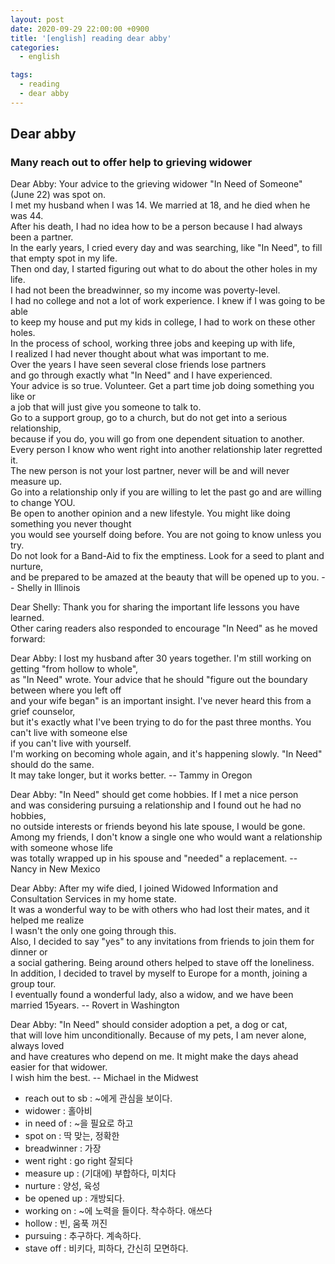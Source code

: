 ```yaml
---
layout: post
date: 2020-09-29 22:00:00 +0900
title: '[english] reading dear abby'
categories:
  - english

tags:
  - reading
  - dear abby
---
```


## Dear abby

### Many reach out to offer help to grieving widower

Dear Abby: Your advice to the grieving widower "In Need of Someone"(June 22) was spot on.  
I met my husband when I was 14. We married at 18, and he died when he was 44.  
After his death, I had no idea how to be a person because I had always been a partner.  
In the early years, I cried every day and was searching, like "In Need", to fill that empty spot in my life.  
Then ond day, I started figuring out what to do about the other holes in my life.  
I had not been the breadwinner, so my income was poverty-level.  
I had no college and not a lot of work experience. I knew if I was going to be able  
to keep my house and put my kids in college, I had to work on these other holes.  
In the process of school, working three jobs and keeping up with life,  
I realized I had never thought about what was important to me.  
Over the years I have seen several close friends lose partners  
and go through exactly what "In Need" and I have experienced.  
Your advice is so true. Volunteer. Get a part time job doing something you like or  
a job that will just give you someone to talk to.  
Go to a support group, go to a church, but do not get into a serious relationship,  
because if you do, you will go from one dependent situation to another.  
Every person I know who went right into another relationship later regretted it.  
The new person is not your lost partner, never will be and will never measure up.  
Go into a relationship only if you are willing to let the past go and are willing to change YOU.  
Be open to another opinion and a new lifestyle. You might like doing something you never thought  
you would see yourself doing before. You are not going to know unless you try.  
Do not look for a Band-Aid to fix the emptiness. Look for a seed to plant and nurture,  
and be prepared to be amazed at the beauty that will be opened up to you. -- Shelly in Illinois  

Dear Shelly: Thank you for sharing the important life lessons you have learned.   
Other caring readers also responded to encourage "In Need" as he moved forward:  

Dear Abby: I lost my husband after 30 years together. I'm still working on getting "from hollow to whole",  
as "In Need" wrote. Your advice that he should "figure out the boundary between where you left off  
and your wife began" is an important insight. I've never heard this from a grief counselor,  
but it's exactly what I've been trying to do for the past three months. You can't live with someone else  
if you can't live with yourself.  
I'm working on becoming whole again, and it's happening slowly. "In Need" should do the same.  
It may take longer, but it works better. -- Tammy in Oregon  

Dear Abby: "In Need" should get come hobbies. If I met a nice person  
and was considering pursuing a relationship and I found out he had no hobbies,  
no outside interests or friends beyond his late spouse, I would be gone.  
Among my friends, I don't know a single one who would want a relationship with someone whose life  
was totally wrapped up in his spouse and "needed" a replacement. -- Nancy in New Mexico  

Dear Abby: After my wife died, I joined Widowed Information and Consultation Services in my home state.  
It was a wonderful way to be with others who had lost their mates, and it helped me realize  
I wasn't the only one going through this.  
Also, I decided to say "yes" to any invitations from friends to join them for dinner or  
a social  gathering. Being around others helped to stave off the loneliness.  
In addition, I decided to travel by myself to Europe for a month, joining a group tour.  
I eventually found a wonderful lady, also a widow, and we have been married 15years. -- Rovert in Washington  

Dear Abby: "In Need" should consider adoption a pet, a dog or cat,  
that will love him unconditionally. Because of my pets, I am never alone, always loved  
and have creatures who depend on me. It might make the days ahead easier for that widower.  
I wish him the best. -- Michael in the Midwest


- reach out to sb : ~에게 관심을 보이다.
- widower : 홀아비
- in need of : ~을 필요로 하고
- spot on : 딱 맞는, 정확한
- breadwinner : 가장
- went right :  go right 잘되다
- measure up : (기대에) 부합하다, 미치다
- nurture : 양성, 육성
- be opened up : 개방되다.
- working on : ~에 노력을 들이다. 착수하다. 애쓰다
- hollow : 빈, 움푹 꺼진
- pursuing : 추구하다. 계속하다.
- stave off : 비키다, 피하다, 간신히 모면하다.
